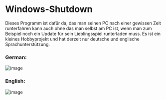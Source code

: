 ﻿# Windows-Shutdown

 Dieses Programm ist dafür da, das man seinen PC nach einer gewissen Zeit runterfahren kann auch ohne das man selbst am PC ist, wenn man zum Beispiel noch ein Update für sein Lieblingsspiel runterladen muss.
 Es ist ein kleines Hobbyprojekt und hat derzeit nur deutsche und englische Sprachunterstützung.

### German:
![image](https://github.com/cherzlieb/Windows-Shutdown/assets/86007963/6e75522f-2a17-432d-ab18-ad6304de8f9d)

### English:
![image](https://github.com/cherzlieb/Windows-Shutdown/assets/86007963/75b7fb41-7adc-4f36-bc10-adc358fe1f88)
